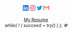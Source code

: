<p align="center" text-align="center">
<!--   <br><br> -->
  <br><br>
  <a href="https://www.linkedin.com/in/manish-kumar18/"><img height="18" width="18" src="./linkedin.svg" /></a>
  <a href="https://www.instagram.com/beingmanishh/"><img height="18" width="18" src="./instagram.svg" /></a>
  <a href="https://twitter.com/Beingmanishh"><img height="18" width="18" src="./twitter.svg" /></a>
  <a href="mailto:manish_2018bite043@nitsri.net"><img height="18" width="18" src="./gmail.svg" /></a><br><br>
  <a href="https://drive.google.com/file/d/1q0luHRIcjN1Ld06ZJiT8lD6tLc6AbsdG/view?usp=sharing">My Resume</a>
  <br>
  <i>while( ! ( succeed = try() ) );  ☢️</i>
</p>
